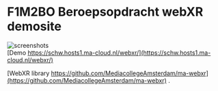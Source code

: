 # F1M2BO Beroepsopdracht webXR demosite   
![screenshots](/screenshots/screenshot.jpg)  
[Demo https://schw.hosts1.ma-cloud.nl/webxr/](https://schw.hosts1.ma-cloud.nl/webxr/)   
   
[WebXR library https://github.com/MediacollegeAmsterdam/ma-webxr](https://github.com/MediacollegeAmsterdam/ma-webxr)
.
